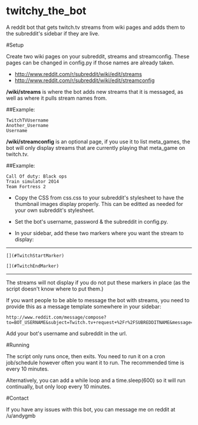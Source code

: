 twitchy_the_bot
===============

A reddit bot that gets twitch.tv streams from wiki pages and adds them to the subreddit's sidebar if they are live. 

#Setup

Create two wiki pages on your subreddit, streams and streamconfig. These pages can be changed in config.py if those names are already taken. 

* http://www.reddit.com/r/subreddit/wiki/edit/streams
* http://www.reddit.com/r/subreddit/wiki/edit/streamconfig

**/wiki/streams** is where the bot adds new streams that it is messaged, as well as where it pulls stream names from. 

##Example:

    TwitchTVUsername
    Another_Username
    Username

**/wiki/streamconfig** is an optional page, if you use it to list meta_games, the bot will only display streams that are currently playing that meta_game on twitch.tv.

##Example:

    Call Of duty: Black ops
    Train simulator 2014
    Team Fortress 2

* Copy the CSS from css.css to your subreddit's stylesheet to have the thumbnail images display properly. This can be editted as needed for your own subreddit's stylesheet. 

* Set the bot's username, password & the subreddit in config.py. 

* In your sidebar, add these two markers where you want the stream to display:

---
    [](#TwitchStartMarker)

    [](#TwitchEndMarker)

---


The streams will not display if you do not put these markers in place (as the script doesn't know where to put them.)

If you want people to be able to message the bot with streams, you need to provide this as a message template somewhere in your sidebar:

    http://www.reddit.com/message/compose?to=BOT_USERNAME&subject=Twitch.tv+request+%2Fr%2FSUBREDDITNAME&message=http%3A%2F%2Fwww.twitch.tv%2FUSERNAMEHERE

Add your bot's username and subreddit in the url. 

#Running 

The script only runs once, then exits. You need to run it on a cron job/schedule however often you want it to run. The recommended time is every 10 minutes. 

Alternatively, you can add a while loop and a time.sleep(600) so it will run continually, but only loop every 10 minutes.

#Contact 

If you have any issues with this bot, you can message me on reddit at /u/andygmb